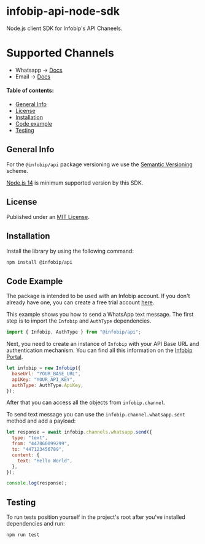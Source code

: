 # infobip-api-node-sdk
Node.js client SDK for Infobip's API Chaneels.

# Supported Channels
- Whatsapp -> [Docs](https://www.infobip.com/docs/api#channels/whatsapp)
- Email -> [Docs](https://www.infobip.com/docs/api#channels/email)

#### Table of contents:

- [General Info](#general-info)
- [License](#license)
- [Installation](#installation)
- [Code example](#code-example)
- [Testing](#testing)

## General Info

For the `@infobip/api` package versioning we use the [Semantic Versioning](https://semver.org) scheme.

[Node.js 14](https://nodejs.org/en/about/releases/) is minimum supported version by this SDK.

## License

Published under an [MIT License](LICENSE).

## Installation

Install the library by using the following command:
```bash
npm install @infobip/api
```

## Code Example

The package is intended to be used with an Infobip account. If you don't already have one, you can create a free trial account [here](https://www.infobip.com/signup).

This example shows you how to send a WhatsApp text message. The first step is to import the `Infobip` and `AuthType` dependencies.

```javascript
import { Infobip, AuthType } from "@infobip/api";
```

Next, you need to create an instance of `Infobip` with your API Base URL and authentication mechanism. You can find all this information on the [Infobip Portal](https://portal.infobip.com/homepage/).

```javascript
let infobip = new Infobip({
  baseUrl: "YOUR_BASE_URL",
  apiKey: "YOUR_API_KEY",
  authType: AuthType.ApiKey,
});
```
After that you can access all the objects from `infobip.channel`.

To send text message you can use the `infobip.channel.whatsapp.sent` method and add a payload:

```javascript
let response = await infobip.channels.whatsapp.send({
  type: "text",
  from: "447860099299",
  to: "447123456789",
  content: {
    text: "Hello World",
  },
});

console.log(response);
```

## Testing

To run tests position yourself in the project's root after you've installed dependencies and run:

```bash
npm run test
```